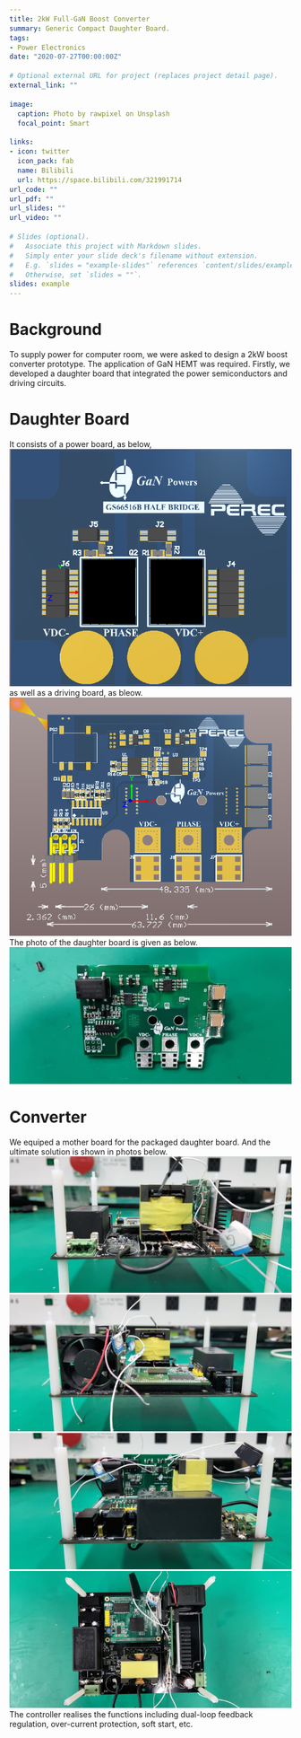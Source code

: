 ```yaml
---
title: 2kW Full-GaN Boost Converter
summary: Generic Compact Daughter Board.
tags:
- Power Electronics
date: "2020-07-27T00:00:00Z"

# Optional external URL for project (replaces project detail page).
external_link: ""

image:
  caption: Photo by rawpixel on Unsplash
  focal_point: Smart

links:
- icon: twitter
  icon_pack: fab
  name: Bilibili
  url: https://space.bilibili.com/321991714
url_code: ""
url_pdf: ""
url_slides: ""
url_video: ""

# Slides (optional).
#   Associate this project with Markdown slides.
#   Simply enter your slide deck's filename without extension.
#   E.g. `slides = "example-slides"` references `content/slides/example-slides.md`.
#   Otherwise, set `slides = ""`.
slides: example
---
```

# Background
To supply power for computer room, we were asked to design a 2kW boost converter prototype. The application of GaN HEMT was required. 
Firstly, we developed a daughter board that integrated the power semiconductors and driving circuits. 

# Daughter Board
It consists of a power board, as below,
<img src = "GaN_Power_Board.png ">  
as well as a driving board, as bleow. 
<img src = "GaN_Daughter_Board.png">
The photo of the daughter board is given as below. 
<img src = "daughter_board.jpg">

# Converter
We equiped a mother board for the packaged daughter board. And the ultimate solution is shown in photos below.
<img src = "Aside.jpg ">
<img src = "B_side.jpg ">
<img src = "C_side.jpg ">
<img src = "E_side.jpg ">
The controller realises the functions including dual-loop feedback regulation, over-current protection, soft start, etc.  
